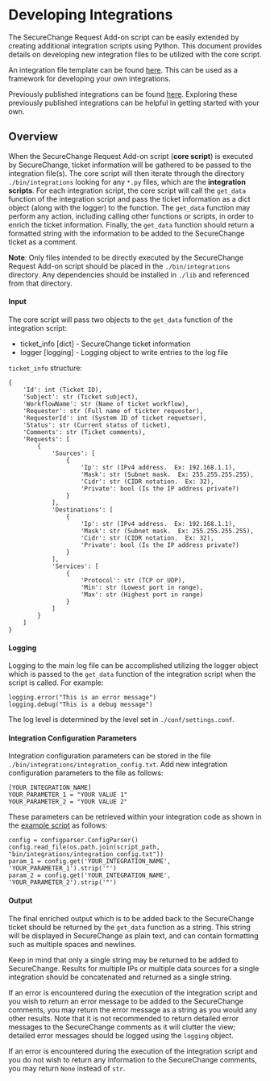 # Developing Integrations
The SecureChange Request Add-on script can be easily extended by creating additional integration scripts using Python.  This document provides details on developing new integration files to be utilized with the core script.

An integration file template can be found [here](https://raw.githubusercontent.com/jtmoran/SecureChange-Request-Addon-Script/master/Integrations/integration.py.example).  This can be used as a framework for developing your own integrations.

Previously published integrations can be found [here](https://github.com/jtmoran/SecureChange-Request-Addon-Script/tree/master/Integrations).  Exploring these previously published integrations can be helpful in getting started with your own.

## Overview

When the SecureChange Request Add-on script (**core script**) is executed by SecureChange, ticket information will be gathered to be passed to the integration file(s).  The core script will then iterate through the directory `./bin/integrations` looking for any `*.py` files, which are the **integration scripts**.  For each integration script, the core script will call the `get_data` function of the integration script and pass the ticket information as a dict object (along with the logger) to the function.  The `get_data` function may perform any action, including calling other functions or scripts, in order to enrich the ticket information.  Finally, the `get_data` function should return a formatted string with the information to be added to the SecureChange ticket as a comment.

**Note**: Only files intended to be directly executed by the SecureChange Request Add-on script should be placed in the `./bin/integrations` directory. Any dependencies should be installed in `./lib` and referenced from that directory.  

#### Input
The core script will pass two objects to the `get_data` function of the integration script:
- ticket_info [dict] - SecureChange ticket information
- logger [logging] - Logging object to write entries to the log file

`ticket_info` structure:

    {
        'Id': int (Ticket ID), 
        'Subject': str (Ticket subject), 
        'WorkflowName': str (Name of ticket workflow), 
        'Requester': str (Full name of tickter requester), 
        'RequesterId': int (System ID of ticket requetser), 
        'Status': str (Current status of ticket), 
        'Comments': str (Ticket comments), 
        'Requests': [
            {
                'Sources': [
                    {
                        'Ip': str (IPv4 address.  Ex: 192.168.1.1),
                        'Mask': str (Subnet mask.  Ex: 255.255.255.255), 
                        'Cidr': str (CIDR notation.  Ex: 32), 
                        'Private': bool (Is the IP address private?)
                    }
                ], 
                'Destinations': [
                    {
                        'Ip': str (IPv4 address.  Ex: 192.168.1.1),
                        'Mask': str (Subnet mask.  Ex: 255.255.255.255), 
                        'Cidr': str (CIDR notation.  Ex: 32), 
                        'Private': bool (Is the IP address private?)
                    }
                ], 
                'Services': [
                    {
                        'Protocol': str (TCP or UDP), 
                        'Min': str (Lowest port in range), 
                        'Max': str (Highest port in range)
                    }
                ]
            }
        ]
    }

#### Logging
Logging to the main log file can be accomplished utilizing the logger object which is passed to the `get_data` function of the integration script when the script is called.  For example:

    logging.error("This is an error message")
    logging.debug("This is a debug message")

The log level is determined by the level set in `./conf/settings.conf`.

#### Integration Configuration Parameters
Integration configuration parameters can be stored in the file `./bin/integrations/integration_config.txt`.  Add new integration  configuration parameters to the file as follows:

    [YOUR_INTEGRATION_NAME]
    YOUR_PARAMETER_1 = "YOUR VALUE 1"
    YOUR_PARAMETER_2 = "YOUR VALUE 2"
These parameters can be retrieved within your integration code as shown in the [example script](https://raw.githubusercontent.com/jtmoran/SecureChange-Ticket-Enrichment/master/Integrations/integration.py.example) as follows:

    config = configparser.ConfigParser()
    config.read_file(os.path.join(script_path, "bin/integrations/integration_config.txt"))
    param_1 = config.get('YOUR_INTEGRATION_NAME', 'YOUR_PARAMETER_1').strip('"')
    param_2 = config.get('YOUR_INTEGRATION_NAME', 'YOUR_PARAMETER_2').strip('"')

#### Output

The final enriched output which is to be added back to the SecureChange ticket should be returned by the `get_data` function as a string.  This string will be displayed in SecureChange as plain text, and can contain formatting such as multiple spaces and newlines.  

Keep in mind that only a single string may be returned to be added to SecureChange.  Results for multiple IPs or multiple data sources for a single integration should be concatenated and returned as a single string. 

If an error is encountered during the execution of the integration script and you wish to return an error message to be added to the SecureChange comments, you may return the error message as a string as you would any other results.  Note that it is not recommended to return detailed error messages to the SecureChange comments as it will clutter the view; detailed error messages should be logged using the `logging` object.

If an error is encountered during the execution of the integration script and you do not wish to return any information to the SecureChange comments, you may return `None` instead of `str`.
